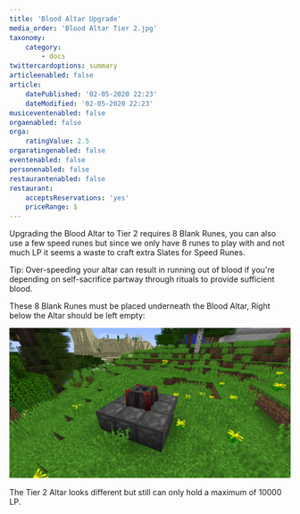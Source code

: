 ```yaml
---
title: 'Blood Altar Upgrade'
media_order: 'Blood Altar Tier 2.jpg'
taxonomy:
    category:
        - docs
twittercardoptions: summary
articleenabled: false
article:
    datePublished: '02-05-2020 22:23'
    dateModified: '02-05-2020 22:23'
musiceventenabled: false
orgaenabled: false
orga:
    ratingValue: 2.5
orgaratingenabled: false
eventenabled: false
personenabled: false
restaurantenabled: false
restaurant:
    acceptsReservations: 'yes'
    priceRange: $
---
```


Upgrading the Blood Altar to Tier 2 requires 8 Blank Runes, you can also use a few speed runes but since we only have 8 runes to play with and not much LP it seems a waste to craft extra Slates for Speed Runes. 

Tip: Over-speeding your altar can result in running out of blood if you're depending on self-sacrifice partway through rituals to provide sufficient blood.

These 8 Blank Runes must be placed underneath the Blood Altar, Right below the Altar should be left empty:

![](Blood%20Altar%20Tier%202.jpg)

The Tier 2 Altar looks different but still can only hold a maximum of 10000 LP.